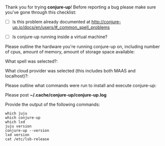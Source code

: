 Thank you for trying **conjure-up**! Before reporting a bug please make sure you've gone through this checklist:

- [ ] Is this problem already documented at http://conjure-up.io/docs/en/users/#_common_spell_problems
- [ ] Is conjure-up running inside a virtual machine?


Please outline the hardware you're running conjure-up on, including number of cpus, amount of memory, amount of storage space available:



What spell was selected?:



What cloud provider was selected (this includes both MAAS and localhost)?:




Please outline what commands were run to install and execute conjure-up:




Please post **~/.cache/conjure-up/conjure-up.log**





Provide the output of the following commands:

```
which juju
which conjure-up
which lxd
juju version
conjure-up --version
lxd version
cat /etc/lsb-release
```
